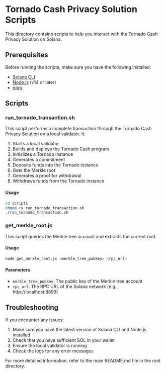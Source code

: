 # Tornado Cash Privacy Solution Scripts

This directory contains scripts to help you interact with the Tornado Cash Privacy Solution on Solana.

## Prerequisites

Before running the scripts, make sure you have the following installed:

- [Solana CLI](https://docs.solana.com/cli/install-solana-cli-tools)
- [Node.js](https://nodejs.org/) (v14 or later)
- [npm](https://www.npmjs.com/)

## Scripts

### run_tornado_transaction.sh

This script performs a complete transaction through the Tornado Cash Privacy Solution on a local validator. It:

1. Starts a local validator
2. Builds and deploys the Tornado Cash program
3. Initializes a Tornado instance
4. Generates a commitment
5. Deposits funds into the Tornado instance
6. Gets the Merkle root
7. Generates a proof for withdrawal
8. Withdraws funds from the Tornado instance

#### Usage

```bash
cd scripts
chmod +x run_tornado_transaction.sh
./run_tornado_transaction.sh
```

### get_merkle_root.js

This script queries the Merkle tree account and extracts the current root.

#### Usage

```bash
node get_merkle_root.js <merkle_tree_pubkey> <rpc_url>
```

#### Parameters

- `merkle_tree_pubkey`: The public key of the Merkle tree account
- `rpc_url`: The RPC URL of the Solana network (e.g., http://localhost:8899)

## Troubleshooting

If you encounter any issues:

1. Make sure you have the latest version of Solana CLI and Node.js installed
2. Check that you have sufficient SOL in your wallet
3. Ensure the local validator is running
4. Check the logs for any error messages

For more detailed information, refer to the main README.md file in the root directory.